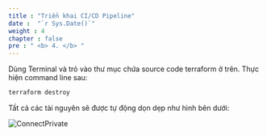 ```yaml
---
title : "Triển khai CI/CD Pipeline"
date :  "`r Sys.Date()`" 
weight : 4 
chapter : false
pre : " <b> 4. </b> "
---
```



Dùng Terminal và trỏ vào thư mục chứa source code terraform ở trên. Thực hiện command line sau:

```sh
terraform destroy
```

Tất cả các tài nguyên sẽ được tự động dọn dẹp như hình bên dưới:

![ConnectPrivate](/FCJ2024-Workshop1/images/4.cleanup/cleanup.png)

